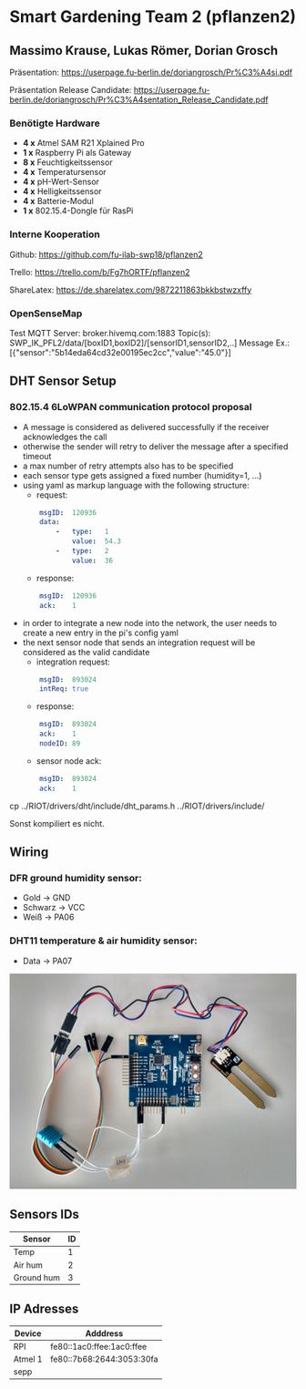 # Smart Gardening Team 2 (pflanzen2)
## Massimo Krause, Lukas Römer, Dorian Grosch

Präsentation: https://userpage.fu-berlin.de/doriangrosch/Pr%C3%A4si.pdf

Präsentation Release Candidate: https://userpage.fu-berlin.de/doriangrosch/Pr%C3%A4sentation_Release_Candidate.pdf

### Benötigte Hardware

* **4 x** Atmel SAM R21 Xplained Pro 
* **1 x** Raspberry Pi als Gateway
* **8 x** Feuchtigkeitssensor
* **4 x** Temperatursensor
* **4 x** pH-Wert-Sensor
* **4 x** Helligkeitssensor
* **4 x** Batterie-Modul
* **1 x** 802.15.4-Dongle für RasPi

### Interne Kooperation

Github: https://github.com/fu-ilab-swp18/pflanzen2

Trello: https://trello.com/b/Fg7hORTF/pflanzen2

ShareLatex: https://de.sharelatex.com/9872211863bkkbstwzxffy

### OpenSenseMap

Test MQTT Server: broker.hivemq.com:1883
Topic(s): SWP_IK_PFL2/data/[boxID1,boxID2]/[sensorID1,sensorID2,..]
Message Ex.: [{"sensor":"5b14eda64cd32e00195ec2cc","value":"45.0"}]

## DHT Sensor Setup

### 802.15.4 6LoWPAN communication protocol proposal

- A message is considered as delivered successfully if the receiver acknowledges the call
- otherwise the sender will retry to deliver the message after a specified timeout
- a max number of retry attempts also has to be specified
- each sensor type gets assigned a fixed number (humidity=1, ...)
- using yaml as markup language with the following structure:
    - request:
    ```yaml
        msgID:  120936
        data:
            -   type:   1
                value:  54.3
            -   type:   2
                value:  36
    ```
    - response:
    ```yaml
        msgID:  120936
        ack:    1
    ```
- in order to integrate a new node into the network, the user needs to create a new entry in the pi's config yaml
- the next sensor node that sends an integration request will be considered as the valid candidate
    - integration request:
    ```yaml
        msgID:  893024
        intReq: true
    ```
    - response:
    ```yaml
        msgID:  893024
        ack:    1
        nodeID: 89
    ```
    - sensor node ack:
    ```yaml
        msgID:  893024
        ack:    1
    ```

cp ../RIOT/drivers/dht/include/dht_params.h ../RIOT/drivers/include/

Sonst kompiliert es nicht.

## Wiring

### DFR ground humidity sensor:
* Gold      -> GND
* Schwarz   -> VCC
* Weiß      -> PA06

### DHT11 temperature & air humidity sensor:
* Data      -> PA07

![wiring](doc/wiring.jpg)

## Sensors IDs

| Sensor | ID |
| --- | --- |
| Temp | 1 |
| Air hum | 2 |
| Ground hum | 3 |

## IP Adresses

| Device | Adddress |
| --- | --- |
| RPI | fe80::1ac0:ffee:1ac0:ffee |
| Atmel 1 | fe80::7b68:2644:3053:30fa |
| sepp | |
